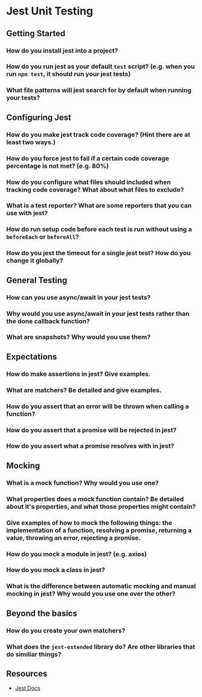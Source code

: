# Jest Unit Testing

## Getting Started

### How do you install jest into a project?
### How do you run jest as your default `test` script? (e.g. when you run `npm test`, it should run your jest tests)
### What file patterns will jest search for by default when running your tests?

## Configuring Jest

### How do you make jest track code coverage? (Hint there are at least two ways.)
### How do you force jest to fail if a certain code coverage percentage is not met? (e.g. 80%)
### How do you configure what files should included when tracking code coverage? What about what files to exclude?
### What is a test reporter? What are some reporters that you can use with jest?
### How do run setup code before each test is run without using a `beforeEach` or `beforeAll`?
### How do you jest the timeout for a single jest test? How do you change it globally?

## General Testing

### How can you use async/await in your jest tests?
### Why would you use async/await in your jest tests rather than the done callback function?
### What are snapshots? Why would you use them?

## Expectations

### How do make assertions in jest? Give examples.
### What are matchers? Be detailed and give examples.
### How do you assert that an error will be thrown when calling a function?
### How do you assert that a promise will be rejected in jest?
### How do you assert what a promise resolves with in jest?

## Mocking

### What is a mock function? Why would you use one?
### What properties does a mock function contain? Be detailed about it's properties, and what those properties might contain?
### Give examples of how to mock the following things: the implementation of a function, resolving a promise, returning a value, throwing an error, rejecting a promise.
### How do you mock a module in jest? (e.g. axios)
### How do you mock a class in jest?
### What is the difference between automatic mocking and manual mocking in jest? Why would you use one over the other?


## Beyond the basics

### How do you create your own matchers?
### What does the `jest-extended` library do? Are other libraries that do similiar things?

## Resources

- [Jest Docs](https://jestjs.io/docs/en/getting-started)
